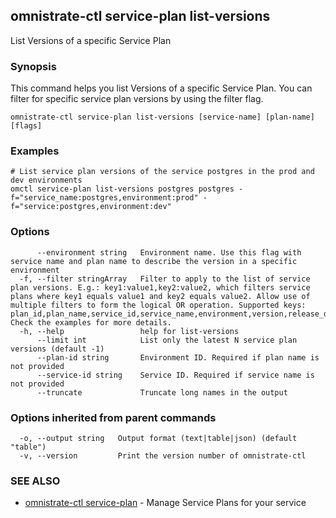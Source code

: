 ## omnistrate-ctl service-plan list-versions

List Versions of a specific Service Plan

### Synopsis

This command helps you list Versions of a specific Service Plan.
You can filter for specific service plan versions by using the filter flag.

```
omnistrate-ctl service-plan list-versions [service-name] [plan-name] [flags]
```

### Examples

```
# List service plan versions of the service postgres in the prod and dev environments
omctl service-plan list-versions postgres postgres -f="service_name:postgres,environment:prod" -f="service:postgres,environment:dev"
```

### Options

```
      --environment string   Environment name. Use this flag with service name and plan name to describe the version in a specific environment
  -f, --filter stringArray   Filter to apply to the list of service plan versions. E.g.: key1:value1,key2:value2, which filters service plans where key1 equals value1 and key2 equals value2. Allow use of multiple filters to form the logical OR operation. Supported keys: plan_id,plan_name,service_id,service_name,environment,version,release_description,version_set_status,is_new_service_plan_version_created. Check the examples for more details.
  -h, --help                 help for list-versions
      --limit int            List only the latest N service plan versions (default -1)
      --plan-id string       Environment ID. Required if plan name is not provided
      --service-id string    Service ID. Required if service name is not provided
      --truncate             Truncate long names in the output
```

### Options inherited from parent commands

```
  -o, --output string   Output format (text|table|json) (default "table")
  -v, --version         Print the version number of omnistrate-ctl
```

### SEE ALSO

* [omnistrate-ctl service-plan](omnistrate-ctl_service-plan.md)	 - Manage Service Plans for your service

